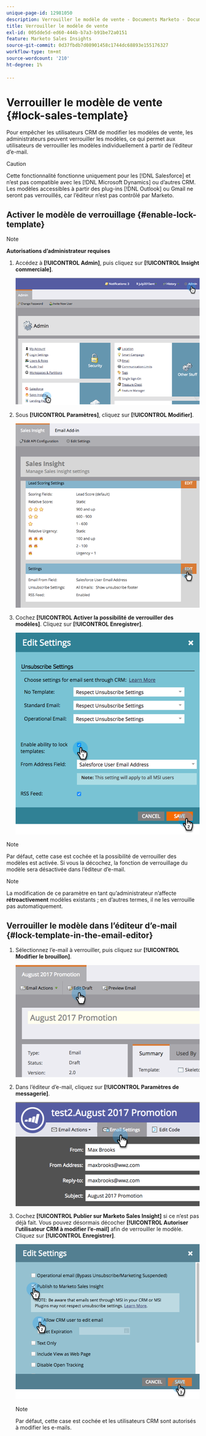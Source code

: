 ```yaml
---
unique-page-id: 12981050
description: Verrouiller le modèle de vente - Documents Marketo - Documentation du produit
title: Verrouiller le modèle de vente
exl-id: 005dde5d-ed60-444b-b7a3-b91be72a0151
feature: Marketo Sales Insights
source-git-commit: 0d37fbdb7d08901458c1744dc68893e155176327
workflow-type: tm+mt
source-wordcount: '210'
ht-degree: 1%

---
```


# Verrouiller le modèle de vente {#lock-sales-template}

Pour empêcher les utilisateurs CRM de modifier les modèles de vente, les administrateurs peuvent verrouiller les modèles, ce qui permet aux utilisateurs de verrouiller les modèles individuellement à partir de l’éditeur d’e-mail.

>[!CAUTION]
>
>Cette fonctionnalité fonctionne uniquement pour les [!DNL Salesforce] et n’est pas compatible avec les [!DNL Microsoft Dynamics] ou d’autres CRM. Les modèles accessibles à partir des plug-ins [!DNL Outlook] ou Gmail ne seront pas verrouillés, car l’éditeur n’est pas contrôlé par Marketo.

## Activer le modèle de verrouillage {#enable-lock-template}

>[!NOTE]
>
>**Autorisations d’administrateur requises**

1. Accédez à **[!UICONTROL Admin]**, puis cliquez sur **[!UICONTROL Insight commerciale]**.

   ![](assets/1.png)

1. Sous **[!UICONTROL Paramètres]**, cliquez sur **[!UICONTROL Modifier]**.

   ![](assets/2.png)

1. Cochez **[!UICONTROL Activer la possibilité de verrouiller des modèles]**. Cliquez sur **[!UICONTROL Enregistrer]**.

   ![](assets/image2017-10-9-8-3a19-3a45.png)

>[!NOTE]
>
>Par défaut, cette case est cochée et la possibilité de verrouiller des modèles est activée. Si vous la décochez, la fonction de verrouillage du modèle sera désactivée dans l’éditeur d’e-mail.

>[!NOTE]
>
>La modification de ce paramètre en tant qu’administrateur n’affecte **rétroactivement** modèles existants ; en d’autres termes, il ne les verrouille pas automatiquement.

## Verrouiller le modèle dans l’éditeur d’e-mail {#lock-template-in-the-email-editor}

1. Sélectionnez l’e-mail à verrouiller, puis cliquez sur **[!UICONTROL Modifier le brouillon]**.

   ![](assets/5.png)

1. Dans l’éditeur d’e-mail, cliquez sur **[!UICONTROL Paramètres de messagerie]**.

   ![](assets/6.png)

1. Cochez **[!UICONTROL Publier sur Marketo Sales Insight]** si ce n’est pas déjà fait. Vous pouvez désormais décocher **[!UICONTROL Autoriser l’utilisateur CRM à modifier l’e-mail]** afin de verrouiller le modèle. Cliquez sur **[!UICONTROL Enregistrer]**.

   ![](assets/7.png)

   >[!NOTE]
   >
   >Par défaut, cette case est cochée et les utilisateurs CRM sont autorisés à modifier les e-mails.
